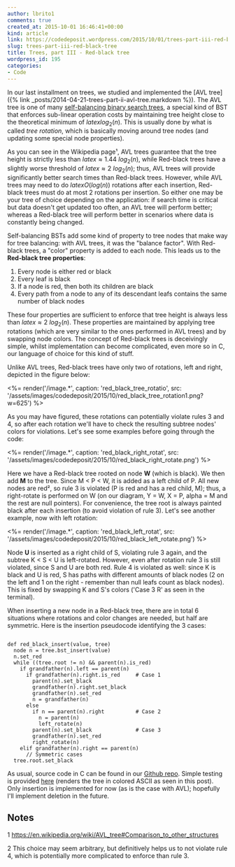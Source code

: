 ```yaml
---
author: lbrito1
comments: true
created_at: 2015-10-01 16:46:41+00:00
kind: article
link: https://codedeposit.wordpress.com/2015/10/01/trees-part-iii-red-black-tree/
slug: trees-part-iii-red-black-tree
title: Trees, part III - Red-black tree
wordpress_id: 195
categories:
- Code
---
```


In our last installment on trees, we studied and implemented the [AVL tree]({% link _posts/2014-04-21-trees-part-ii-avl-tree.markdown %}). The AVL tree is one of many [self-balancing binary search trees](https://en.wikipedia.org/wiki/Self-balancing_binary_search_tree), a special kind of BST that enforces sub-linear operation costs by maintaining tree height close to the theoretical minimum of $latex log_{2}(n)$. This is usually done by what is called _tree rotation_, which is basically moving around tree nodes (and updating some special node properties).

As you can see in the Wikipedia page¹, AVL trees guarantee that the tree height is strictly less than $latex \approx 1.44~log_{2}(n)$, while Red-black trees have a slightly worse threshold of $latex \approx 2~log_{2}(n)$; thus, AVL trees will provide significantly better search times than Red-black trees. However, while AVL trees may need to do $latex O(log(n))$ rotations after each insertion, Red-black trees must do at most 2 rotations per insertion. So either one may be your tree of choice depending on the application: if search time is critical but data doesn't get updated too often, an AVL tree will perform better; whereas a Red-black tree will perform better in scenarios where data is constantly being changed.

Self-balancing BSTs add some kind of property to tree nodes that make way for tree balancing: with AVL trees, it was the "balance factor". With Red-black trees, a "color" property is added to each node. This leads us to the **Red-black tree properties**:

1. Every node is either red or black
2. Every leaf is black
3. If a node is red, then both its children are black
4. Every path from a node to any of its descendant leafs contains the same number of black nodes

<!-- more -->

These four properties are sufficient to enforce that tree height is always less than $latex \approx 2~log_{2}(n)$. These properties are maintained by applying tree rotations (which are very similar to the ones performed in AVL trees) and by swapping node colors. The concept of Red-black trees is deceivingly simple, whilst implementation can become complicated, even more so in C, our language of choice for this kind of stuff.

Unlike AVL trees, Red-black trees have only two of rotations, left and right, depicted in the figure below:

<%= render('/image.*', caption: 'red_black_tree_rotatio', src: '/assets/images/codedeposit/2015/10/red_black_tree_rotation1.png?w=625') %>

As you may have figured, these rotations can potentially violate rules 3 and 4, so after each rotation we'll have to check the resulting subtree nodes' colors for violations. Let's see some examples before going through the code:

<%= render('/image.*', caption: 'red_black_right_rotat', src: '/assets/images/codedeposit/2015/10/red_black_right_rotate.png') %>

Here we have a Red-black tree rooted on node **W** (which is black). We then add **M** to the tree. Since M < P < W, it is added as a left child of P. All new nodes are red², so rule 3 is violated (P is red and has a red child, M); thus, a right-rotate is performed on W (on our diagram, Y = W, X = P, alpha = M and the rest are null pointers). For convenience, the tree root is always painted black after each insertion (to avoid violation of rule 3). Let's see another example, now with left rotation:

<%= render('/image.*', caption: 'red_black_left_rotat', src: '/assets/images/codedeposit/2015/10/red_black_left_rotate.png') %>

Node **U** is inserted as a right child of S, violating rule 3 again, and the subtree K < S < U is left-rotated. However, even after rotation rule 3 is still violated, since S and U are both red. Rule 4 is violated as well: since K is black and U is red, S has paths with different amounts of black nodes (2 on the left and 1 on the right - remember than null leafs count as black nodes). This is fixed by swapping K and S's colors ('Case 3 R' as seen in the terminal).

When inserting a new node in a Red-black tree, there are in total 6 situations where rotations and color changes are needed, but half are symmetric. Here is the insertion pseudocode identifying the 3 cases:

<div class="highlight"><pre><code class="language-bash">
def red_black_insert(value, tree)
  node n = tree.bst_insert(value)
  n.set_red
  while ((tree.root != n) && parent(n).is_red)
    if grandfather(n).left == parent(n)
      if grandfather(n).right.is_red     # Case 1
        parent(n).set_black
        grandfather(n).right.set_black
        grandfather(n).set_red
        n = grandfather(n)
      else
        if n == parent(n).right          # Case 2
          n = parent(n)
          left_rotate(n)
        parent(n).set_black              # Case 3
        grandfather(n).set_red
        right_rotate(n)
    elif grandfather(n).right == parent(n)
      // Symmetric cases
  tree.root.set_black
</code></pre></div>

As usual, source code in C can be found in our [Github repo](https://github.com/lbrito1/cstuff). Simple testing is provided [here](https://github.com/lbrito1/cstuff/blob/master/tests/rb_test.c) (renders the tree in colored ASCII as seen in this post). Only insertion is implemented for now (as is the case with AVL); hopefully I'll implement deletion in the future.

## Notes

1 https://en.wikipedia.org/wiki/AVL_tree#Comparison_to_other_structures

2 This choice may seem arbitrary, but definitively helps us to not violate rule 4, which is potentially more complicated to enforce than rule 3.
